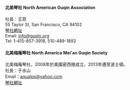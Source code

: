#### 北美琴社 North American Guqin Association
社長：王菲  
55 Taylor St, San Francisco, CA 94102  
[琴社網址](http://www.guqin.org/)  
Email: info@guqin.org  
Tel: 1-415-857-3918, 510-489-1892  


#### 北美梅庵琴社 North America Mei'an Guqin Society  
北美梅庵琴社，2008年於美國密西根成立，2013年遷至波士頓。  
社長：于水山  
Email：aqualps@yahoo.com  
[琴社網址](https://meianguqin.wordpress.com/)


